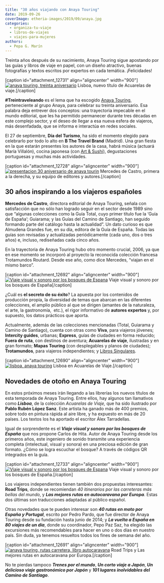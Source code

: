 ```yaml
---
title: "30 años viajando con Anaya Touring"
date: 2019-09-26
coverImage: etheria-images/2019/09/anaya.jpg
categories: 
  - organiza-tu-viaje
  - libros-de-viajes
  - viajes-para-mujeres
authors: 
  - Pepa G. Marín
---
```


Treinta años después de su nacimiento, Anaya Touring sigue apostando por las guías y 
libros de viaje en papel, con un diseño atractivo, buenas fotografías y textos escritos 
por expertos en cada temática. ¡Felicidades! 

\[caption id="attachment\_12731" align="aligncenter" width="900"\][![anaya touring, treinta aniversario](etheria-images/2019/09/anaya-touring-acuarelas-900x692.jpg "Lisboa, nuevo título de Acuarelas de viaje.")](https://etheriamagazine.com/2019/09/26/30-aniversario-anaya-touring-nuevas-guias-2019/anaya-touring-acuarelas/) Lisboa, nuevo título de Acuarelas de viaje.\[/caption\]

**#Treintraveleando** es el lema que ha escogido [Anaya Touring,](http://www.guiasdeviajeanaya.es) perteneciente al grupo Anaya, para celebrar su treinta aniversario. Esa palabra deja entrever dos conceptos: una trayectoria impecable en el mundo editorial, que les ha permitido permanecer durante tres décadas en este complejo sector, y el deseo de llegar a esa nueva esfera de viajeros, más desenfadada, que se informa e interactúa en redes sociales.

El 27 de septiembre, **Día del Turismo**, ha sido el momento elegido para celebrarlo por todo lo alto en **B The Travel Brand** (Madrid). Una gran fiesta en la que estarán presentes los autores de la casa, habrá música (actuará María Villalón), cocina japonesa (con [Art & Sushi](http://www.artandsushi.es)), degustaciones portuguesas y muchas más actividades.

\[caption id="attachment\_12728" align="aligncenter" width="900"\][![presentacion 30 aniversario de anaya tourin](etheria-images/2019/09/anaya-900x582.jpg "Mercedes de Castro, primera a la derecha, y su equipo de editores y autores.")](https://etheriamagazine.com/2019/09/26/30-aniversario-anaya-touring-nuevas-guias-2019/anaya/) Mercedes de Castro, primera a la derecha, y su equipo de editores y autores.\[/caption\]

## 30 años inspirando a los viajeros españoles

**Mercedes de Castro**, directora editorial de Anaya Touring, señala con satisfacción que no sólo han logrado seguir en el sector desde 1989 sino que “algunas colecciones como la Guía Total, cuyo primer título fue la ‘Guía de España’; Guiarama; y las Guías del Camino de Santiago, han seguido formando parte del catálogo hasta la actualidad”. Un dato curioso es que Almudena Grandes fue, en su día, editora de la Guía de España. Todas las guías son revisadas y actualizadas periódicamente (cada uno, dos o tres años) e, incluso, rediseñadas cada cinco años.

En la trayectoria de Anaya Touring hubo otro momento crucial, 2006, ya que en ese momento se incorporó al proyecto la reconocida colección francesa Trotamundos Routard. Desde ese año, como dice Mercedes, “viajan en el mismo barco”.

\[caption id="attachment\_12692" align="aligncenter" width="900"\][![Viaje visual y sonoro por los bosques de Espana](etheria-images/2019/09/Anaya-touring-bosques-900x678.jpg "Viaje visual y sonoro por los bosques de España")](https://etheriamagazine.com/2019/09/26/30-aniversario-anaya-touring-nuevas-guias-2019/anaya-touring-bosques/) Viaje visual y sonoro por los bosques de España\[/caption\]

¿Cuál es **el secreto de su éxito**? La apuesta por los contenidos de producción propia, la diversidad de temas que abarcan en las diferentes colecciones, el amplio público al que se dirigen (amantes de la naturaleza, el arte, la gastronomía,  etc.), el rigor informativo de **autores expertos** y, por supuesto, los datos prácticos que aporta.

Actualmente, además de las colecciones mencionadas (Total, Guiarama y Camino de Santiago), cuenta con otras como **Viva**, para viajeros jóvenes; **Intercity guides**, urbanas; **Express**, guías de ciudades en forma reducido; **Fuera de ruta**, con destinos de aventura; **Acuarelas de viaje**, ilustradas y en gran formato; **Mapas Touring** (con desplegables y planos de ciudades); **Trotamundos**, para viajeros independientes; y [Libros Singulares](https://etheriamagazine.com/2018/11/29/nuevos-libros-de-viajes-anaya-touring-y-trotamundos/).

\[caption id="attachment\_12690" align="aligncenter" width="900"\][![lisboa, anaya touring](etheria-images/2019/09/anaya-touring-Acuarelas-lisboa-900x343.jpg "Lisboa en Acuarelas de Viaje.")](https://etheriamagazine.com/2019/09/26/30-aniversario-anaya-touring-nuevas-guias-2019/anaya-touring-acuarelas-lisboa/) Lisboa en Acuarelas de Viaje.\[/caption\]

## Novedades de otoño en Anaya Touring

En estos próximos meses irán llegando a las librerías los nuevos títulos de esta temporada de Anaya Touring. Entre ellos, hay algunos tan llamativos como _**Lisboa**_, de la colección _Acuarelas de Viaje,_ que ha sido ilustrado por **Pablo Rubén López Sanz**. Este artista ha ganado más de 400 premios, sobre todo en pintura rápida al aire libre, y ha expuesto en más de 20 países. Los textos los ha aportado el escritor Álex Tarradellas.

Igual de sorprendente es el _**Viaje visual y sonoro por los bosques de España**_ que nos propone Carlos de Hita. Autor de Anaya Touring desde los primeros años, este ingeniero de sonido transmite una experiencia completa (intelectual, visual y sonora) en una preciosa edición de gran formato. ¿Cómo se logra escuchar el bosque? A través de códigos QR integrados en la guía.

\[caption id="attachment\_12733" align="aligncenter" width="900"\][![Viaje visual y sonoro por los bosques de Espana](etheria-images/2019/09/Bosques-anaya-touring-900x316.jpg "Viaje visual y sonoro por los bosques de España.")](https://etheriamagazine.com/2019/09/26/30-aniversario-anaya-touring-nuevas-guias-2019/bosques-anaya-touring/) Viaje visual y sonoro por los bosques de España.\[/caption\]

Los viajeros independientes tienen también dos propuestas interesantes: **Road Trips**, donde se recomiendan _40 itinerarios por las carreteras más bellas del mundo_, y _**Las mejores rutas en autocaravana por Europa**_. Estas dos últimas son traducciones adaptadas al público español.

Otras novedades que te pueden interesar son _**40 rutas en moto por España y Portugal**_, escrito por Pedro Pardo, que fue director de Anaya Touring desde su fundación hasta junio de 2014; y _**La vuelta a España en 80 viajes de un día**_, donde su coordinador, Pepo Paz Saz, ha elegido las excursiones más recomendables para hacer en uno o dos días en nuestro país. Sin duda, ya tenemos resueltos todos los fines de semana del año.

\[caption id="attachment\_12691" align="aligncenter" width="900"\][![anaya touring, rutas carretera, libro autocaravana](etheria-images/2019/09/anaya-touring-roadtrip-caravana-europa-900x595.jpg "Roadtrips y Las mejores rutas en autocaravana por Europa.")](https://etheriamagazine.com/2019/09/26/30-aniversario-anaya-touring-nuevas-guias-2019/anaya-touring-roadtrip-caravana-europa/) Road Trips y Las mejores rutas en autocaravana por Europa.\[/caption\]

No te pierdas tampoco _**Trenes por el mundo**_, **_Un corto viaje a Japón_**, **_Un delicioso viaje gastronómico por Japón_** y _**101 lugares inolvidables del Camino de Santiago**_.
